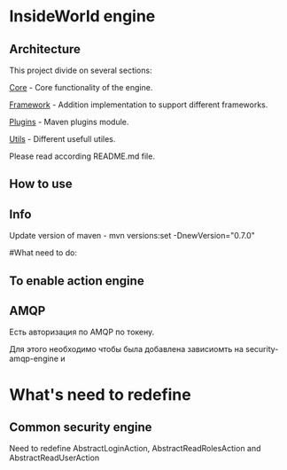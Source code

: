 # InsideWorld engine

## Architecture

This project divide on several sections:

[Core](./core/README.md) - Core functionality of the engine.

[Framework](./frameworks/README.md) - Addition implementation to support different frameworks.

[Plugins](./plugins/README.md) - Maven plugins module.

[Utils](./utils/README.md) - Different usefull utiles.

Please read according README.md file. 

## How to use


## Info

Update version of maven - mvn versions:set -DnewVersion="0.7.0"



#What need to do:

## To enable action engine


## AMQP

Есть авторизация по AMQP по токену.

Для этого необходимо чтобы была добавлена зависиомть на security-amqp-engine и 


# What's need to redefine

## Common security engine

Need to redefine AbstractLoginAction, AbstractReadRolesAction and AbstractReadUserAction

